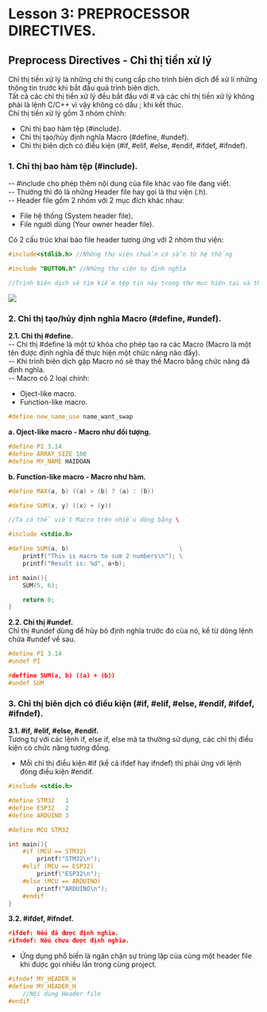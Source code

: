 # Lesson 3: PREPROCESSOR DIRECTIVES. 

## Preprocess Directives - Chỉ thị tiền xử lý
Chỉ thị tiền xử lý là những chỉ thị cung cấp cho trình biên dịch để xử lí những thông tin trước khi bắt đầu quá trình biên dịch.         
Tất cả các chỉ thị tiền xử lý đều bắt đầu với # và các chỉ thị tiền xử lý không phải là lệnh C/C++ vì vậy không có dấu ; khi kết thúc.       
Chỉ thị tiền xử lý gồm 3 nhóm chính:
- Chỉ thị bao hàm tệp (#include).       
- Chỉ thị tạo/hủy định nghĩa Macro (#define, #undef).       
- Chỉ thị biên dịch có điều kiện (#if, #elif, #else, #endif, #ifdef, #ifndef).       
### 1. Chỉ thị bao hàm tệp (#include).      
-- #include cho phép thêm nội dung của file khác vào file đang viết.        
-- Thường thì đó là những Header file hay gọi là thư viện (.h).     
-- Header file gồm 2 nhóm với 2 mục đích khác nhau:        
- File hệ thống (System header file).       
- File người dùng (Your owner header file).  

Có 2 cấu trúc khai báo file header tương ứng với 2 nhóm thư viện:
```cpp
#include<stdlib.h> //Những thư viện chuẩn có sẵn từ hệ thống
```   

```cpp
#include "BUTTON.h" //Những thư viện tự định nghĩa

//Trình biên dịch sẽ tìm kiếm tệp tin này trong thư mục hiện tại và thư mục được chỉ định
```
![](https://i.imgur.com/mM70wbZ.jpeg)

### 2. Chỉ thị tạo/hủy định nghĩa Macro (#define, #undef).      
**2.1. Chỉ thị #define.**      
-- Chỉ thị #define là một từ khóa cho phép tạo ra các Macro (Macro là một tên được định nghĩa để thực hiện một chức năng nào đấy).     
-- Khi trình biên dịch gặp Macro nó sẽ thay thế Macro bằng chức năng đã định nghĩa.     
-- Macro có 2 loại chính:
- Oject-like macro.     
- Function-like macro.  

```cpp
#define new_name_use name_want_swap
```

**a. Oject-like macro - Macro như đối tượng.**
```cpp
#define PI 3.14
#define ARRAY_SIZE 100
#define MY_NAME HAIDOAN
```     
**b. Function-like macro - Macro như hàm.**     
```cpp
#define MAX(a, b) ((a) > (b) ? (a) : (b))

#define SUM(x, y) ((x) + (y))
```
```cpp
//Ta có thể viết Macro trên nhiều dòng bằng \

#include <stdio.h>

#define SUM(a, b)                               \
    printf("This is macro to sum 2 numbers\n"); \
    printf("Result is: %d", a+b);   

int main(){
    SUM(5, 6);

    return 0;
}        
```

**2.2. Chỉ thị #undef.**        
Chỉ thị #undef dùng để hủy bỏ định nghĩa trước đó của nó, kể từ dòng lệnh chứa #undef về sau.        
```cpp
#define PI 3.14
#undef PI

#deffine SUM(a, b) ((a) + (b))
#undef SUM
```
### 3. Chỉ thị biên dịch có điều kiện (#if, #elif, #else, #endif, #ifdef, #ifndef).    
**3.1. #if, #elif, #else, #endif.**        
Tương tự với các lệnh if, else if, else mà ta thường sử dụng, các chỉ thị điều kiện có chức năng tương đồng. 
* Mỗi chỉ thị điều kiện #if (kể cả ifdef hay ifndef) thì phải ứng với lệnh đóng điều kiện #endif.
```c
#include <stdio.h>

#define STM32   1
#define ESP32   2
#define ARDUINO 3

#define MCU STM32

int main(){
    #if (MCU == STM32)
        printf("STM32\n");
    #elif (MCU == ESP32)
        printf("ESP32\n");
    #else (MCU == ARDUINO)
        printf("ARDUINO\n");
    #endif
}
```
**3.2. #ifdef, #ifndef.**           
```cpp
#ifdef: Nếu đã được định nghĩa.     
#ifndef: Nếu chưa được định nghĩa.
```
* Ứng dụng phổ biến là ngăn chặn sự trùng lặp của cùng một header file khi được gọi nhiều lần trong cùng project.     
```cpp
#ifndef MY_HEADER_H
#define MY_HEADER_H
    //Nội dung Header file
#endif 
```

       

